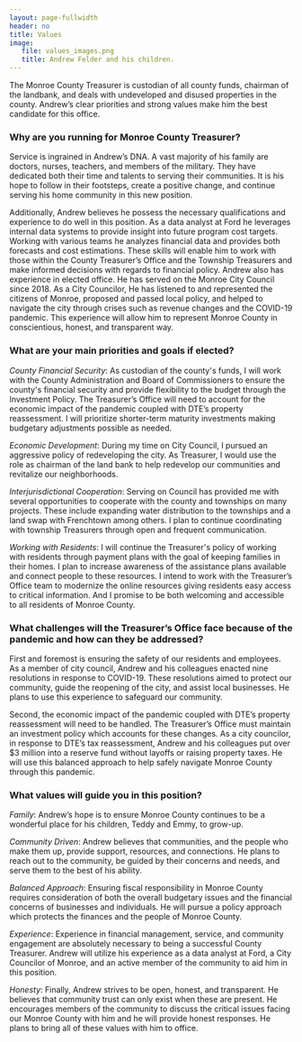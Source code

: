 ```yaml
---
layout: page-fullwidth
header: no
title: Values
image:
   file: values_images.png
   title: Andrew Felder and his children.
---
```


The Monroe County Treasurer is custodian of all county funds, chairman of the
landbank, and deals with undeveloped and disused properties in the county.
Andrew’s clear priorities and strong values make him the best candidate for
this office.


### Why are you running for Monroe County Treasurer?

Service is ingrained in Andrew’s DNA. A vast majority of his family are
doctors, nurses, teachers, and members of the military. They have dedicated
both their time and talents to serving their communities. It is his hope to
follow in their footsteps, create a positive change, and continue serving his
home community in this new position.

Additionally, Andrew believes he possess the necessary qualifications and
experience to do well in this position. As a data analyst at Ford he leverages
internal data systems to provide insight into future program cost targets.
Working with various teams he analyzes financial data and provides both
forecasts and cost estimations. These skills will enable him to work with those
within the County Treasurer’s Office and the Township Treasurers and make
informed decisions with regards to financial policy. Andrew also has experience
in elected office. He has served on the Monroe City Council since 2018. As a
City Councilor, He has listened to and represented the citizens of Monroe,
proposed and passed local policy, and helped to navigate the city through
crises such as revenue changes and the COVID-19 pandemic. This experience will
allow him to represent Monroe County in conscientious, honest, and transparent
way.


### What are your main priorities and goals if elected?

_County Financial Security_: As custodian of the county's funds, I will work with
the County Administration and Board of Commissioners to ensure the county's
financial security and provide flexibility to the budget through the Investment
Policy. The Treasurer’s Office will need to account for the economic impact of
the pandemic coupled with DTE’s property reassessment. I will prioritize
shorter-term maturity investments making budgetary adjustments possible as
needed.

_Economic Development_: During my time on City Council, I pursued an aggressive
policy of redeveloping the city. As Treasurer, I would use the role as chairman
of the land bank to help redevelop our communities and revitalize our
neighborhoods.

_Interjurisdictional Cooperation_: Serving on Council has provided me with
several opportunities to cooperate with the county and townships on many
projects. These include expanding water distribution to the townships and a
land swap with Frenchtown among others. I plan to continue coordinating with
township Treasurers through open and frequent communication.

_Working with Residents_: I will continue the Treasurer's policy of working with
residents through payment plans with the goal of keeping families in their
homes. I plan to increase awareness of the assistance plans available and
connect people to these resources. I intend to work with the Treasurer’s Office
team to modernize the online resources giving residents easy access to critical
information. And I promise to be both welcoming and accessible to all residents
of Monroe County.

### What challenges will the Treasurer’s Office face because of the pandemic and how can they be addressed?

First and foremost is ensuring the safety of our residents and employees. As a
member of city council, Andrew and his colleagues enacted nine resolutions in
response to COVID-19. These resolutions aimed to protect our community, guide
the reopening of the city, and assist local businesses. He plans to use this
experience to safeguard our community.

Second, the economic impact of the pandemic coupled with DTE’s property
reassessment will need to be handled. The Treasurer’s Office must maintain an
investment policy which accounts for these changes. As a city councilor, in
response to DTE’s tax reassessment, Andrew and his colleagues put over $3
million into a reserve fund without layoffs or raising property taxes. He will
use this balanced approach to help safely navigate Monroe County through this
pandemic.


### What values will guide you in this position?

_Family_: Andrew’s hope is to ensure Monroe County continues to be a wonderful
place for his children, Teddy and Emmy, to grow-up.

_Community Driven_: Andrew believes that communities, and the people who make
them up, provide support, resources, and connections. He plans to reach out to
the community, be guided by their concerns and needs, and serve them to the
best of his ability.

_Balanced Approach_: Ensuring fiscal responsibility in Monroe County requires
consideration of both the overall budgetary issues and the financial concerns
of businesses and individuals. He will pursue a policy approach which protects
the finances and the people of Monroe County.

_Experience_: Experience in financial management, service, and community
engagement are absolutely necessary to being a successful County Treasurer.
Andrew will utilize his experience as a data analyst at Ford, a City Councilor
of Monroe, and an active member of the community to aid him in this position.

_Honesty_: Finally, Andrew strives to be open, honest, and transparent. He
believes that community trust can only exist when these are present. He
encourages members of the community to discuss the critical issues facing our
Monroe County with him and he will provide honest responses. He plans to bring
all of these values with him to office.

